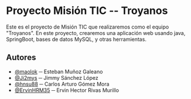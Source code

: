 # Proyecto Misión TIC -- Troyanos

Este es el proyecto de Misión TIC que realizaremos como el equipo "Troyanos".
En este proyecto, crearemos una aplicación web usando java, SpringBoot,
bases de datos MySQL, y otras herramientas.

## Autores
 - [@maolok](https://github.com/maolok) ─ Esteban Muñoz Galeano
 - [@Ji2mys](https://github.com/Ji2mys) ─ Jimmy Sánchez López
 - [@hnsu88](https://github.com/hnsu88) ─ Carlos Arturo Gómez Mora
 - [@ErvinHRM35](https://github.com/ErvinHRM35) ─ Ervin Hector Rivas Murillo
